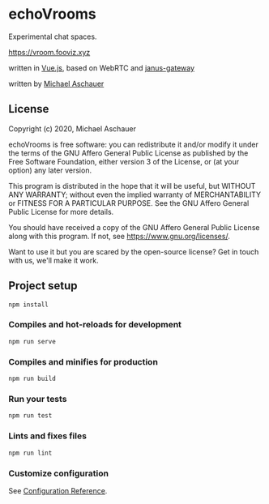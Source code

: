 # echoVrooms

Experimental chat spaces.

https://vroom.fooviz.xyz

written in [Vue.js](https://vuejs.org/), based on WebRTC and [janus-gateway](https://janus.conf.meetecho.com/) 

written by [Michael Aschauer](https://m.ash.to/)




## License



Copyright (c) 2020, Michael Aschauer

echoVrooms is free software: you can redistribute it and/or modify it under the terms of the GNU Affero General Public License as published by the Free Software Foundation, either version 3 of the License, or (at your option) any later version.

This program is distributed in the hope that it will be useful, but WITHOUT ANY WARRANTY; without even the implied warranty of MERCHANTABILITY or FITNESS FOR A PARTICULAR PURPOSE.  See the GNU Affero General Public License for more details.

You should have received a copy of the GNU Affero General Public License along with this program. If not, see https://www.gnu.org/licenses/.

Want to use it but you are scared by the open-source license? 
Get in touch with us, we'll make it work.



## Project setup

```
npm install
```

### Compiles and hot-reloads for development

```
npm run serve
```

### Compiles and minifies for production

```
npm run build
```

### Run your tests

```
npm run test
```

### Lints and fixes files

```
npm run lint
```

### Customize configuration

See [Configuration Reference](https://cli.vuejs.org/config/).

